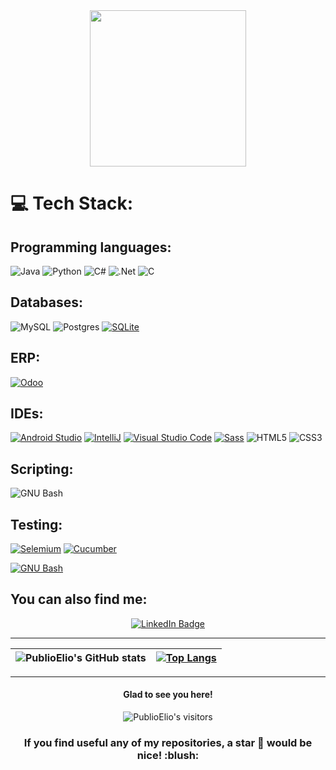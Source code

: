 <div id="header" align="center">
  <img src="https://media.giphy.com/media/irVmlMu1zlgyBYGyxO/giphy.gif" width="250"/>
</div>

# 💻 Tech Stack:
## Programming languages:
![Java](https://img.shields.io/badge/java-%23ED8B00.svg?style=for-the-badge&logo=openjdk&logoColor=white) 
![Python](https://img.shields.io/badge/python-3776AB.svg?style=for-the-badge&logo=python&logoColor=white) 
![C#](https://img.shields.io/badge/c%23-%23239120.svg?style=for-the-badge&logo=csharp&logoColor=white) 
![.Net](https://img.shields.io/badge/.NET-5C2D91?style=for-the-badge&logo=.net&logoColor=white)
![C](https://img.shields.io/badge/C-A8B9CC.svg?style=for-the-badge&logo=c&logoColor=white)
## Databases:
![MySQL](https://img.shields.io/badge/mysql-%2300000f.svg?style=for-the-badge&logo=mysql&logoColor=white) 
![Postgres](https://img.shields.io/badge/postgres-%23316192.svg?style=for-the-badge&logo=postgresql&logoColor=white)
[![SQLite](https://img.shields.io/badge/sqlite-003B57.svg?style=for-the-badge&logo=sqlite&logoColor=white)](https://www.sqlite.org/)
## ERP:
[![Odoo](https://img.shields.io/badge/odoo-%23F1502F.svg?style=for-the-badge&logo=odoo&logoColor=white)](https://www.odoo.com/)
## IDEs:
[![Android Studio](https://img.shields.io/badge/Android_Studio-3DDC84.svg?style=for-the-badge&logo=android-studio&logoColor=white)](https://developer.android.com/studio)
[![IntelliJ](https://img.shields.io/badge/IntelliJ-grey.svg?style=for-the-badge&logo=intellijidea&logoColor=white)](https://www.jetbrains.com/idea/)
[![Visual Studio Code](https://img.shields.io/badge/Visual_Studio_Code-0078D4.svg?style=for-the-badge&logo=visual-studio-code&logoColor=white)](https://code.visualstudio.com/)
[![Sass](https://img.shields.io/badge/sass-CC6699.svg?style=for-the-badge&logo=sass&logoColor=white)](https://sass-lang.com/)
![HTML5](https://img.shields.io/badge/html5-E34F26.svg?style=for-the-badge&logo=html5&logoColor=white)
![CSS3](https://img.shields.io/badge/css3-1572B6.svg?style=for-the-badge&logo=css3&logoColor=white)
## Scripting:
![GNU Bash](https://img.shields.io/badge/gnubash-4EAA25.svg?style=for-the-badge&logo=gnubash&logoColor=white)
## Testing:
[![Selemium](https://img.shields.io/badge/selenium-43B02A.svg?style=for-the-badge&logo=selenium&logoColor=white)](https://www.selenium.dev/)
[![Cucumber](https://img.shields.io/badge/cucumber-23D96C.svg?style=for-the-badge&logo=cucumber&logoColor=white)](https://cucumber.io/)

[![GNU Bash](https://img.shields.io/badge/gnubash-4EAA25.svg?style=for-the-badge&logo=gnubash&logoColor=white)]()



## You can also find me:
<div id="badges" align="center">
  <a href="https://www.linkedin.com/in/adrianodiaz/">
    <img src="https://img.shields.io/badge/LinkedIn-blue?style=for-the-badge&logo=linkedin&logoColor=white" alt="LinkedIn Badge"/>
  </a>
</div>

***
| ![PublioElio's GitHub stats](https://github-readme-stats.vercel.app/api?username=PublioElio&hide=issues&show_icons=true&theme=blueberry) | [![Top Langs](https://github-readme-stats.vercel.app/api/top-langs/?username=PublioElio&layout=compact&theme=blueberry)](https://github.com/anuraghazra/github-readme-stats) |
|:-:|:-:|

---

<h4 align="center"> Glad to see you here! </h4>

<div align="center">
  <img alt="PublioElio's visitors" src="https://komarev.com/ghpvc/?username=PublioElio&color=red&style=flat&label=visitors" />
</div>

<h3 align="center"> If you find useful any of my repositories, a star 🌟 would be nice! :blush: </h3>
